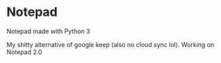 # Notepad
Notepad made with Python 3

My shitty alternative of google keep (also no cloud sync lol).
Working on Notepad 2.0
